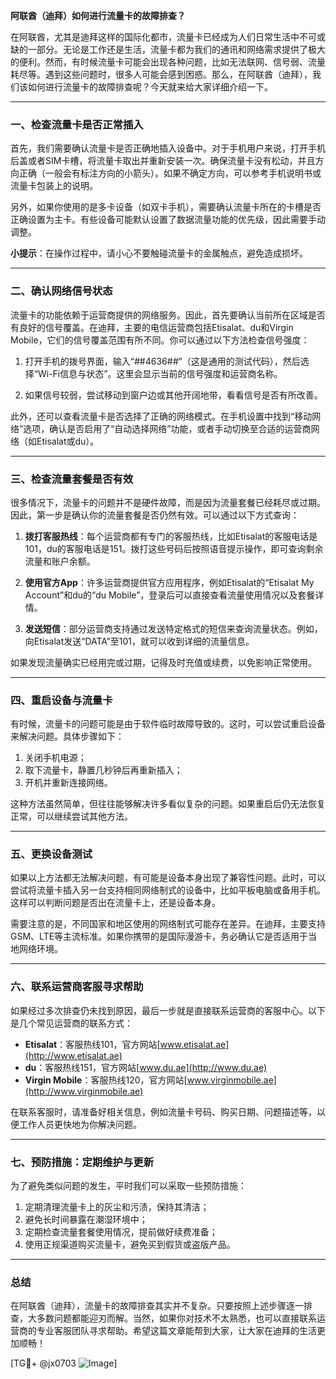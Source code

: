 **阿联酋（迪拜）如何进行流量卡的故障排查？**

在阿联酋，尤其是迪拜这样的国际化都市，流量卡已经成为人们日常生活中不可或缺的一部分。无论是工作还是生活，流量卡都为我们的通讯和网络需求提供了极大的便利。然而，有时候流量卡可能会出现各种问题，比如无法联网、信号弱、流量耗尽等。遇到这些问题时，很多人可能会感到困惑。那么，在阿联酋（迪拜），我们该如何进行流量卡的故障排查呢？今天就来给大家详细介绍一下。

---

### **一、检查流量卡是否正常插入**

首先，我们需要确认流量卡是否正确地插入设备中。对于手机用户来说，打开手机后盖或者SIM卡槽，将流量卡取出并重新安装一次。确保流量卡没有松动，并且方向正确（一般会有标注方向的小箭头）。如果不确定方向，可以参考手机说明书或流量卡包装上的说明。

另外，如果你使用的是多卡设备（如双卡手机），需要确认流量卡所在的卡槽是否正确设置为主卡。有些设备可能默认设置了数据流量功能的优先级，因此需要手动调整。

**小提示**：在操作过程中，请小心不要触碰流量卡的金属触点，避免造成损坏。

---

### **二、确认网络信号状态**

流量卡的功能依赖于运营商提供的网络服务。因此，首先要确认当前所在区域是否有良好的信号覆盖。在迪拜，主要的电信运营商包括Etisalat、du和Virgin Mobile，它们的信号覆盖范围有所不同。你可以通过以下方法检查信号强度：

1. 打开手机的拨号界面，输入“*#*#4636#*#*”（这是通用的测试代码），然后选择“Wi-Fi信息与状态”。这里会显示当前的信号强度和运营商名称。
   
2. 如果信号较弱，尝试移动到窗户边或其他开阔地带，看看信号是否有所改善。

此外，还可以查看流量卡是否选择了正确的网络模式。在手机设置中找到“移动网络”选项，确认是否启用了“自动选择网络”功能，或者手动切换至合适的运营商网络（如Etisalat或du）。

---

### **三、检查流量套餐是否有效**

很多情况下，流量卡的问题并不是硬件故障，而是因为流量套餐已经耗尽或过期。因此，第一步是确认你的流量套餐是否仍然有效。可以通过以下方式查询：

1. **拨打客服热线**：每个运营商都有专门的客服热线，比如Etisalat的客服电话是101，du的客服电话是151。拨打这些号码后按照语音提示操作，即可查询剩余流量和账户余额。

2. **使用官方App**：许多运营商提供官方应用程序，例如Etisalat的“Etisalat My Account”和du的“du Mobile”，登录后可以直接查看流量使用情况以及套餐详情。

3. **发送短信**：部分运营商支持通过发送特定格式的短信来查询流量状态。例如，向Etisalat发送“DATA”至101，就可以收到详细的流量信息。

如果发现流量确实已经用完或过期，记得及时充值或续费，以免影响正常使用。

---

### **四、重启设备与流量卡**

有时候，流量卡的问题可能是由于软件临时故障导致的。这时，可以尝试重启设备来解决问题。具体步骤如下：

1. 关闭手机电源；
2. 取下流量卡，静置几秒钟后再重新插入；
3. 开机并重新连接网络。

这种方法虽然简单，但往往能够解决许多看似复杂的问题。如果重启后仍无法恢复正常，可以继续尝试其他方法。

---

### **五、更换设备测试**

如果以上方法都无法解决问题，有可能是设备本身出现了兼容性问题。此时，可以尝试将流量卡插入另一台支持相同网络制式的设备中，比如平板电脑或备用手机。这样可以判断问题是否出在流量卡上，还是设备本身。

需要注意的是，不同国家和地区使用的网络制式可能存在差异。在迪拜，主要支持GSM、LTE等主流标准。如果你携带的是国际漫游卡，务必确认它是否适用于当地网络环境。

---

### **六、联系运营商客服寻求帮助**

如果经过多次排查仍未找到原因，最后一步就是直接联系运营商的客服中心。以下是几个常见运营商的联系方式：

- **Etisalat**：客服热线101，官方网站[www.etisalat.ae](http://www.etisalat.ae)
- **du**：客服热线151，官方网站[www.du.ae](http://www.du.ae)
- **Virgin Mobile**：客服热线120，官方网站[www.virginmobile.ae](http://www.virginmobile.ae)

在联系客服时，请准备好相关信息，例如流量卡号码、购买日期、问题描述等，以便工作人员更快地为你解决问题。

---

### **七、预防措施：定期维护与更新**

为了避免类似问题的发生，平时我们可以采取一些预防措施：

1. 定期清理流量卡上的灰尘和污渍，保持其清洁；
2. 避免长时间暴露在潮湿环境中；
3. 定期检查流量套餐使用情况，提前做好续费准备；
4. 使用正规渠道购买流量卡，避免买到假货或盗版产品。

---

### **总结**

在阿联酋（迪拜），流量卡的故障排查其实并不复杂。只要按照上述步骤逐一排查，大多数问题都能迎刃而解。当然，如果你对技术不太熟悉，也可以直接联系运营商的专业客服团队寻求帮助。希望这篇文章能帮到大家，让大家在迪拜的生活更加顺畅！

[TG💪+ @jx0703 ![Image](https://github.com/user-attachments/assets/dbca1d08-cadb-493c-b0ec-ad6f7a83f270)]